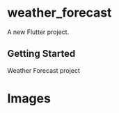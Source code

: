 # weather_forecast

A new Flutter project.

## Getting Started

Weather Forecast project


# Images

